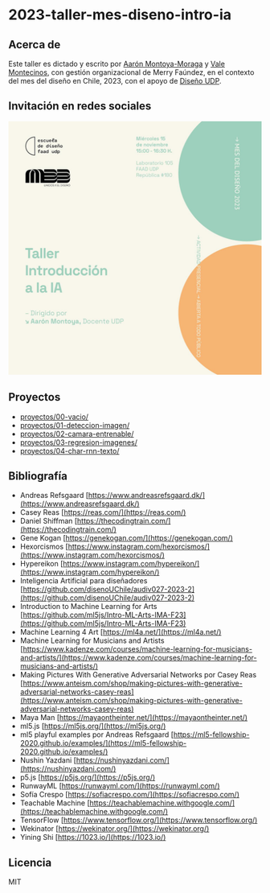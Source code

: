 # 2023-taller-mes-diseno-intro-ia

## Acerca de

Este taller es dictado y escrito por [Aarón Montoya-Moraga](https://github.com/montoyamoraga) y [Vale Montecinos](https://github.com/menteneon), con gestión organizacional de Merry Faúndez, en el contexto del mes del diseño en Chile, 2023, con el apoyo de [Diseño UDP](https://github.com/disenoUDP).

## Invitación en redes sociales

![invitación de instagram](./grafica-invitacion.jpg)

## Proyectos

* [proyectos/00-vacio/](./proyectos/00-vacio/index.html)
* [proyectos/01-deteccion-imagen/](./proyectos/01-deteccion-imagen/)
* [proyectos/02-camara-entrenable/](./proyectos/02-camara-entrenable/)
* [proyectos/03-regresion-imagenes/](./proyectos/03-regresion-imagenes/)
* [proyectos/04-char-rnn-texto/](./proyectos/04-char-rnn-texto/)

## Bibliografía

- Andreas Refsgaard [https://www.andreasrefsgaard.dk/](https://www.andreasrefsgaard.dk/)
- Casey Reas [https://reas.com/](https://reas.com/)
- Daniel Shiffman [https://thecodingtrain.com/](https://thecodingtrain.com/)
- Gene Kogan [https://genekogan.com/](https://genekogan.com/)
- Hexorcismos [https://www.instagram.com/hexorcismos/](https://www.instagram.com/hexorcismos/)
- Hypereikon [https://www.instagram.com/hypereikon/](https://www.instagram.com/hypereikon/)
- Inteligencia Artificial para diseñadores [https://github.com/disenoUChile/audiv027-2023-2](https://github.com/disenoUChile/audiv027-2023-2)
- Introduction to Machine Learning for Arts [https://github.com/ml5js/Intro-ML-Arts-IMA-F23](https://github.com/ml5js/Intro-ML-Arts-IMA-F23)
- Machine Learning 4 Art [https://ml4a.net/](https://ml4a.net/)
- Machine Learning for Musicians and Artists [https://www.kadenze.com/courses/machine-learning-for-musicians-and-artists/](https://www.kadenze.com/courses/machine-learning-for-musicians-and-artists/)
- Making Pictures With Generative Adversarial Networks por Casey Reas [https://www.anteism.com/shop/making-pictures-with-generative-adversarial-networks-casey-reas](https://www.anteism.com/shop/making-pictures-with-generative-adversarial-networks-casey-reas)
- Maya Man [https://mayaontheinter.net/](https://mayaontheinter.net/)
- ml5.js [https://ml5js.org/](https://ml5js.org/)
- ml5 playful examples por Andreas Refsgaard [https://ml5-fellowship-2020.github.io/examples/](https://ml5-fellowship-2020.github.io/examples/)
- Nushin Yazdani [https://nushinyazdani.com/](https://nushinyazdani.com/)
- p5.js [https://p5js.org/](https://p5js.org/)
- RunwayML [https://runwayml.com/](https://runwayml.com/)
- Sofía Crespo [https://sofiacrespo.com/](https://sofiacrespo.com/)
- Teachable Machine [https://teachablemachine.withgoogle.com/](https://teachablemachine.withgoogle.com/)
- TensorFlow [https://www.tensorflow.org/](https://www.tensorflow.org/)
- Wekinator [https://wekinator.org/](https://wekinator.org/)
- Yining Shi [https://1023.io/](https://1023.io/)

## Licencia

MIT
